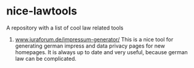 # nice-lawtools
A repository with a list of cool law related tools

1) www.juraforum.de/impressum-generator/
This is a nice tool for generating german impress and data privacy pages for new homepages.
It is always up to date and very useful, because german law can be complicated.
